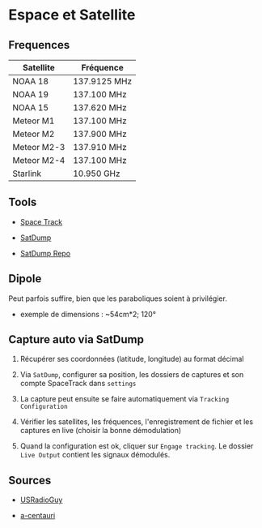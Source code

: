 # Espace et Satellite

## Frequences


| Satellite    | Fréquence   |
|--------------|-------------------|
| NOAA 18      | 137.9125 MHz      |
| NOAA 19      | 137.100  MHz      |
| NOAA 15      | 137.620  MHz      |
| Meteor M1    | 137.100  MHz      |
| Meteor M2    | 137.900  MHz      |
| Meteor M2-3    | 137.910  MHz      |
| Meteor M2-4    | 137.100  MHz      |
| Starlink     | 10.950 GHz        |


## Tools

* [Space Track](https://www.space-track.org/)

* [SatDump](https://www.satdump.org/)

* [SatDump Repo](https://github.com/SatDump/SatDump)

## Dipole

Peut parfois suffire, bien que les paraboliques soient à privilégier.

* exemple de dimensions : ~54cm*2; 120°

## Capture auto via SatDump

1. Récupérer ses coordonnées (latitude, longitude) au format décimal

2. Via `SatDump`, configurer sa position, les dossiers de captures et son compte SpaceTrack dans `settings`

3. La capture peut ensuite se faire automatiquement via `Tracking Configuration`

4. Vérifier les satellites, les fréquences, l'enregistrement de fichier et les captures en live (choisir la bonne démodulation)

5. Quand la configuration est ok, cliquer sur `Engage tracking`. Le dossier `Live Output` contient les signaux démodulés.


## Sources

* [USRadioGuy](https://usradioguy.com/satdump-for-meteor-noaa-decoding/)

* [a-centauri](https://www.a-centauri.com/articoli/meteor-satellite-reception)



